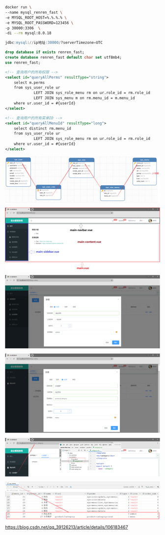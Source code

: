 

```bash
docker run \
--name mysql_renren_fast \
-e MYSQL_ROOT_HOST=%.%.%.% \
-e MYSQL_ROOT_PASSWORD=123456 \
-p 30000:3306  \
-di --rm mysql:8.0.18
```

```sql
jdbc:mysql://ip地址:30000/?serverTimezone=UTC
```

```sql
drop database if exists renren_fast;
create database renren_fast default char set utf8mb4;
use renren_fast;
```





```xml
<!-- 查询用户的所有权限 -->
<select id="queryAllPerms" resultType="string">
    select m.perms
    from sys_user_role ur
             LEFT JOIN sys_role_menu rm on ur.role_id = rm.role_id
             LEFT JOIN sys_menu m on rm.menu_id = m.menu_id
    where ur.user_id = #{userId}
</select>
```

```xml
<!-- 查询用户的所有菜单ID -->
<select id="queryAllMenuId" resultType="long">
    select distinct rm.menu_id
    from sys_user_role ur
             LEFT JOIN sys_role_menu rm on ur.role_id = rm.role_id
    where ur.user_id = #{userId}
</select>
```

![relation](./doc/relation.png)









![relation](./doc/layout.png)

![relation](./doc/1.png)

![relation](./doc/2.png)

![relation](./doc/3.png)

![relation](./doc/4.png)





 https://blog.csdn.net/qq_39126213/article/details/106183467 